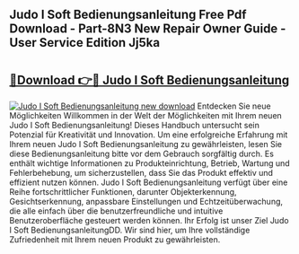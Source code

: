 ## Judo I Soft Bedienungsanleitung Free Pdf Download - Part-8N3 New Repair Owner Guide - User Service Edition Jj5ka

# <h2><a href="http://df5ix1b.blite.top/?on=Judo+I+Soft+Bedienungsanleitung">🔗Download 👉🔴 Judo I Soft Bedienungsanleitung</a></h2>

[![Judo I Soft Bedienungsanleitung new download](https://i.imgur.com/lujVjoI.png)](http://df5ix1b.blite.top/?on=Judo+I+Soft+Bedienungsanleitung)
Entdecken Sie neue Möglichkeiten Willkommen in der Welt der Möglichkeiten mit Ihrem neuen Judo I Soft Bedienungsanleitung! Dieses Handbuch untersucht sein Potenzial für Kreativität und Innovation. Um eine erfolgreiche Erfahrung mit Ihrem neuen Judo I Soft Bedienungsanleitung zu gewährleisten, lesen Sie diese Bedienungsanleitung bitte vor dem Gebrauch sorgfältig durch. Es enthält wichtige Informationen zu Produkteinrichtung, Betrieb, Wartung und Fehlerbehebung, um sicherzustellen, dass Sie das Produkt effektiv und effizient nutzen können. Judo I Soft Bedienungsanleitung verfügt über eine Reihe fortschrittlicher Funktionen, darunter Objekterkennung, Gesichtserkennung, anpassbare Einstellungen und Echtzeitüberwachung, die alle einfach über die benutzerfreundliche und intuitive Benutzeroberfläche gesteuert werden können. Ihr Erfolg ist unser Ziel Judo I Soft BedienungsanleitungDD. Wir sind hier, um Ihre vollständige Zufriedenheit mit Ihrem neuen Produkt zu gewährleisten.
